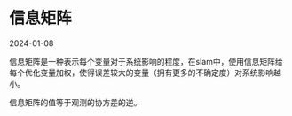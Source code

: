 # 信息矩阵
2024-01-08


信息矩阵是一种表示每个变量对于系统影响的程度，在slam中，使用信息矩阵给每个优化变量加权，使得误差较大的变量（拥有更多的不确定度）对系统影响越小。


信息矩阵的值等于观测的协方差的逆。

